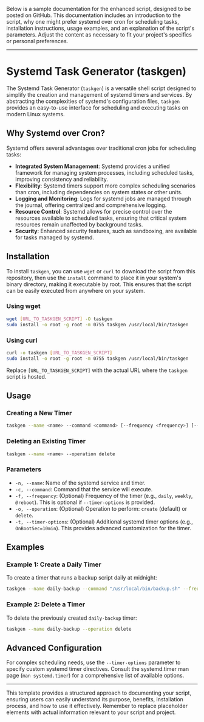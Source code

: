 Below is a sample documentation for the enhanced script, designed to be posted on GitHub. This documentation includes an introduction to the script, why one might prefer systemd over cron for scheduling tasks, installation instructions, usage examples, and an explanation of the script's parameters. Adjust the content as necessary to fit your project's specifics or personal preferences.

---

# Systemd Task Generator (taskgen)

The Systemd Task Generator (`taskgen`) is a versatile shell script designed to simplify the creation and management of systemd timers and services. By abstracting the complexities of systemd's configuration files, `taskgen` provides an easy-to-use interface for scheduling and executing tasks on modern Linux systems.

## Why Systemd over Cron?

Systemd offers several advantages over traditional cron jobs for scheduling tasks:

- **Integrated System Management**: Systemd provides a unified framework for managing system processes, including scheduled tasks, improving consistency and reliability.
- **Flexibility**: Systemd timers support more complex scheduling scenarios than cron, including dependencies on system states or other units.
- **Logging and Monitoring**: Logs for systemd jobs are managed through the journal, offering centralized and comprehensive logging.
- **Resource Control**: Systemd allows for precise control over the resources available to scheduled tasks, ensuring that critical system resources remain unaffected by background tasks.
- **Security**: Enhanced security features, such as sandboxing, are available for tasks managed by systemd.

## Installation

To install `taskgen`, you can use `wget` or `curl` to download the script from this repository, then use the `install` command to place it in your system's binary directory, making it executable by root. This ensures that the script can be easily executed from anywhere on your system.

### Using wget

```bash
wget [URL_TO_TASKGEN_SCRIPT] -O taskgen
sudo install -o root -g root -m 0755 taskgen /usr/local/bin/taskgen
```

### Using curl

```bash
curl -o taskgen [URL_TO_TASKGEN_SCRIPT]
sudo install -o root -g root -m 0755 taskgen /usr/local/bin/taskgen
```

Replace `[URL_TO_TASKGEN_SCRIPT]` with the actual URL where the `taskgen` script is hosted.

## Usage

### Creating a New Timer

```bash
taskgen --name <name> --command <command> [--frequency <frequency>] [--timer-options <options>] [--operation create]
```

### Deleting an Existing Timer

```bash
taskgen --name <name> --operation delete
```

### Parameters

- `-n, --name`: Name of the systemd service and timer.
- `-c, --command`: Command that the service will execute.
- `-f, --frequency`: (Optional) Frequency of the timer (e.g., `daily`, `weekly`, `@reboot`). This is optional if `--timer-options` is provided.
- `-o, --operation`: (Optional) Operation to perform: `create` (default) or `delete`.
- `-t, --timer-options`: (Optional) Additional systemd timer options (e.g., `OnBootSec=10min`). This provides advanced customization for the timer.

## Examples

### Example 1: Create a Daily Timer

To create a timer that runs a backup script daily at midnight:

```bash
taskgen --name daily-backup --command "/usr/local/bin/backup.sh" --frequency daily
```

### Example 2: Delete a Timer

To delete the previously created `daily-backup` timer:

```bash
taskgen --name daily-backup --operation delete
```

## Advanced Configuration

For complex scheduling needs, use the `--timer-options` parameter to specify custom systemd timer directives. Consult the systemd.timer man page (`man systemd.timer`) for a comprehensive list of available options.

---

This template provides a structured approach to documenting your script, ensuring users can easily understand its purpose, benefits, installation process, and how to use it effectively. Remember to replace placeholder elements with actual information relevant to your script and project.

